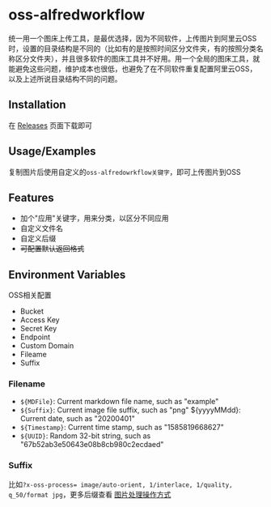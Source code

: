 
# oss-alfredworkflow

统一用一个图床上传工具，是最优选择，因为不同软件，上传图片到阿里云OSS时，设置的目录结构是不同的（比如有的是按照时间区分文件夹，有的按照分类名称区分文件夹），并且很多软件的图床工具并不好用。用一个全局的图床工具，就能避免这些问题，维护成本也很低，也避免了在不同软件重复配置阿里云OSS，以及上述所说目录结构不同的问题。


## Installation

在 [Releases](https://github.com/Coo6ee/oss-alfredworkflow/releases) 页面下载即可

## Usage/Examples

复制图片后使用自定义的`oss-alfredowrkflow关键字`，即可上传图片到OSS


## Features

- 加个"应用"关键字，用来分类，以区分不同应用
- 自定义文件名
- 自定义后缀
- ~~可配置默认返回格式~~


## Environment Variables

OSS相关配置

- Bucket
- Access Key
- Secret Key
- Endpoint
- Custom Domain
- Fileame
- Suffix

### Filename

- `${MDFile}`: Current markdown file name, such as "example"
- `${Suffix}`: Current image file suffix, such as "png" ${yyyyMMdd}: Current date, such as "20200401"
- `${Timestamp}`: Current time stamp, such as "1585819668627"
- `${UUID}`: Random 32-bit string, such as "67b52ab3e50643e08b8cb980c2ecdaed"

### Suffix

比如`?x-oss-process= image/auto-orient, 1/interlace, 1/quality, q_50/format jpg`，更多后缀查看 [图片处理操作方式](https://help.aliyun.com/document_detail/44686.html)




